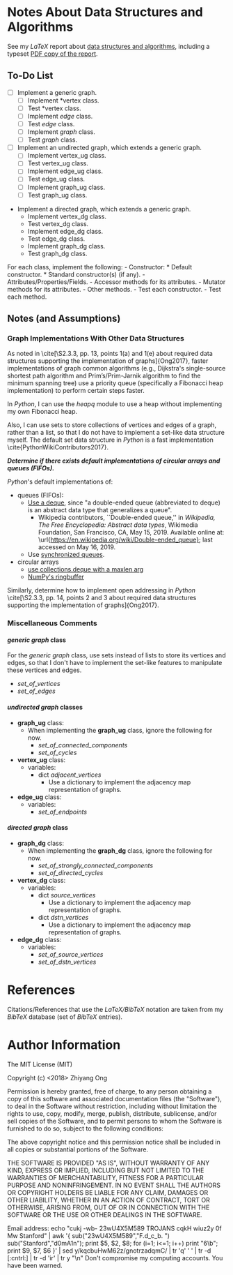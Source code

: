 #	Notes About Data Structures and Algorithms

See my *LaTeX* report about [data structures and algorithms](https://github.com/eda-ricercatore/boilerplate-code/tree/master/notes/report), including a typeset [PDF copy of the report](https://github.com/eda-ricercatore/boilerplate-code/blob/master/notes/report/data-structures_n_algor.pdf).

##	To-Do List

+ [ ] Implement a generic graph.
	- [ ] Implement *vertex class.
	- [ ] Test *vertex class.
	- [ ] Implement *edge* class.
	- [ ] Test *edge* class.
	- [ ] Implement *graph* class.
	- [ ] Test *graph* class.
+ [ ] Implement an undirected graph, which extends a generic graph.
	- [ ] Implement vertex_ug class.
	- [ ] Test vertex_ug class.
	- [ ] Implement edge_ug class.
	- [ ] Test edge_ug class.
	- [ ] Implement graph_ug class.
	- [ ] Test graph_ug class.
+ Implement a directed graph, which extends a generic graph.
	- Implement vertex_dg class.
	- Test vertex_dg class.
	- Implement edge_dg class.
	- Test edge_dg class.
	- Implement graph_dg class.
	- Test graph_dg class.

For each class, implement the following:
	- Constructor:
		* Default constructor.
		* Standard constructor(s) (if any).
	- Attributes/Properties/Fields.
	- Accessor methods for its attributes.
	- Mutator methods for its attributes.
	- Other methods.
	- Test each constructor.
	- Test each method.

##	Notes (and Assumptions)

###	Graph Implementations With Other Data Structures

As noted in \cite[\S2.3.3, pp. 13, points 1(a) and 1(e) about required data structures supporting the implementation of graphs]{Ong2017}, faster implementations of graph common algorithms (e.g., Dijkstra's single-source shortest path algorithm and Prim’s/Prim-Jarnik algorithm to find the minimum spanning tree) use a priority queue (specifically a Fibonacci heap implementation) to perform certain steps faster.

In *Python*, I can use the *heapq* module to use a heap without implementing my own Fibonacci heap.

Also, I can use sets to store collections of vertices and edges of a graph, rather than a list, so that I do not have to implement a set-like data structure myself. The default set data structure in *Python* is a fast implementation \cite{PythonWikiContributors2017}.

***Determine if there exists default implementations of circular arrays and queues (FIFOs).***

*Python*'s default implementations of:
+ queues (FIFOs):
	- [Use a deque](https://en.wikipedia.org/wiki/Double-ended_queue), since "a double-ended queue (abbreviated to deque) is an abstract data type that generalizes a queue".
		* Wikipedia contributors, ``Double-ended queue,'' in *Wikipedia, The Free Encyclopedia: Abstract data types*, Wikimedia Foundation, San Francisco, CA, May 15, 2019. Available online at: \url{https://en.wikipedia.org/wiki/Double-ended_queue}; last accessed on May 16, 2019.
	- Use [synchronized queues](https://docs.python.org/3/library/queue.html).
+ circular arrays
	- [use collections.deque with a maxlen arg](https://stackoverflow.com/questions/4151320/efficient-circular-buffer)
	- [NumPy's ringbuffer](https://pypi.org/project/numpy_ringbuffer/)


Similarly, determine how to implement open addressing in *Python* \cite[\S2.3.3, pp. 14, points 2 and 3 about required data structures supporting the implementation of graphs]{Ong2017}.


###	Miscellaneous Comments

####	*generic graph* class

For the *generic graph* class, use sets instead of lists to store its vertices and edges, so that I don't have to implement the set-like features to manipulate these vertices and edges.
+ *set_of_vertices*
+ *set_of_edges*

####	*undirected graph* classes

+ **graph_ug** class:
	- When implementing the **graph_ug** class, ignore the following for now.
		* *set_of_connected_components*
		* *set_of_cycles*
+ **vertex_ug** class:
	- variables:
		* dict *adjacent_vertices*
			+ Use a dictionary to implement the adjacency map representation of graphs.
+ **edge_ug** class:
	- variables:
		* *set_of_endpoints*



####	*directed graph* class

+ **graph_dg** class:
	- When implementing the **graph_dg** class, ignore the following for now.
		* *set_of_strongly_connected_components*
		* *set_of_directed_cycles*
+ **vertex_dg** class:
	- variables:
		* dict *source_vertices*
			+ Use a dictionary to implement the adjacency map representation of graphs.
		* dict *dstn_vertices*
			+ Use a dictionary to implement the adjacency map representation of graphs.
+ **edge_dg** class:
	- variables:
		* *set_of_source_vertices*
		* *set_of_dstn_vertices*





#	References

Citations/References that use the *LaTeX/BibTeX* notation are taken
	from my *BibTeX* database (set of *BibTeX* entries).







#	Author Information

The MIT License (MIT)

Copyright (c) <2018> Zhiyang Ong

Permission is hereby granted, free of charge, to any person obtaining a copy of this software and associated documentation files (the "Software"), to deal in the Software without restriction, including without limitation the rights to use, copy, modify, merge, publish, distribute, sublicense, and/or sell copies of the Software, and to permit persons to whom the Software is furnished to do so, subject to the following conditions:

The above copyright notice and this permission notice shall be included in all copies or substantial portions of the Software.

THE SOFTWARE IS PROVIDED "AS IS", WITHOUT WARRANTY OF ANY KIND, EXPRESS OR IMPLIED, INCLUDING BUT NOT LIMITED TO THE WARRANTIES OF MERCHANTABILITY, FITNESS FOR A PARTICULAR PURPOSE AND NONINFRINGEMENT. IN NO EVENT SHALL THE AUTHORS OR COPYRIGHT HOLDERS BE LIABLE FOR ANY CLAIM, DAMAGES OR OTHER LIABILITY, WHETHER IN AN ACTION OF CONTRACT, TORT OR OTHERWISE, ARISING FROM, OUT OF OR IN CONNECTION WITH THE SOFTWARE OR THE USE OR OTHER DEALINGS IN THE SOFTWARE.

Email address: echo "cukj -wb- 23wU4X5M589 TROJANS cqkH wiuz2y 0f Mw Stanford" | awk '{ sub("23wU4X5M589","F.d_c_b. ") sub("Stanford","d0mA1n"); print $5, $2, $8; for (i=1; i<=1; i++) print "6\b"; print $9, $7, $6 }' | sed y/kqcbuHwM62z/gnotrzadqmC/ | tr 'q' ' ' | tr -d [:cntrl:] | tr -d 'ir' | tr y "\n"		Don't compromise my computing accounts. You have been warned.
